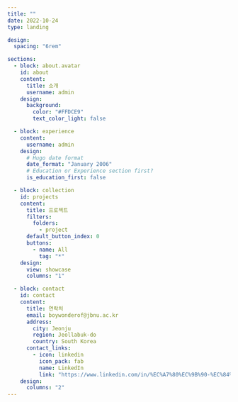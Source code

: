 ```yaml
---
title: ""
date: 2022-10-24
type: landing

design:
  spacing: "6rem"

sections:
  - block: about.avatar
    id: about
    content:
      title: 소개
      username: admin
    design:
      background:
        color: "#FFDCE9"
        text_color_light: false

  - block: experience
    content:
      username: admin
    design:
      # Hugo date format
      date_format: "January 2006"
      # Education or Experience section first?
      is_education_first: false

  - block: collection
    id: projects
    content:
      title: 프로젝트
      filters:
        folders:
          - project
      default_button_index: 0
      buttons:
        - name: All
          tag: "*"
    design:
      view: showcase
      columns: "1"

  - block: contact
    id: contact
    content:
      title: 연락처
      email: boywonderof@jbnu.ac.kr
      address:
        city: Jeonju
        region: Jeollabuk-do
        country: South Korea
      contact_links:
        - icon: linkedin
          icon_pack: fab
          name: LinkedIn
          link: "https://www.linkedin.com/in/%EC%A7%80%EC%9B%90-%EC%84%A0-467467366/"
    design:
      columns: "2"
---
```

